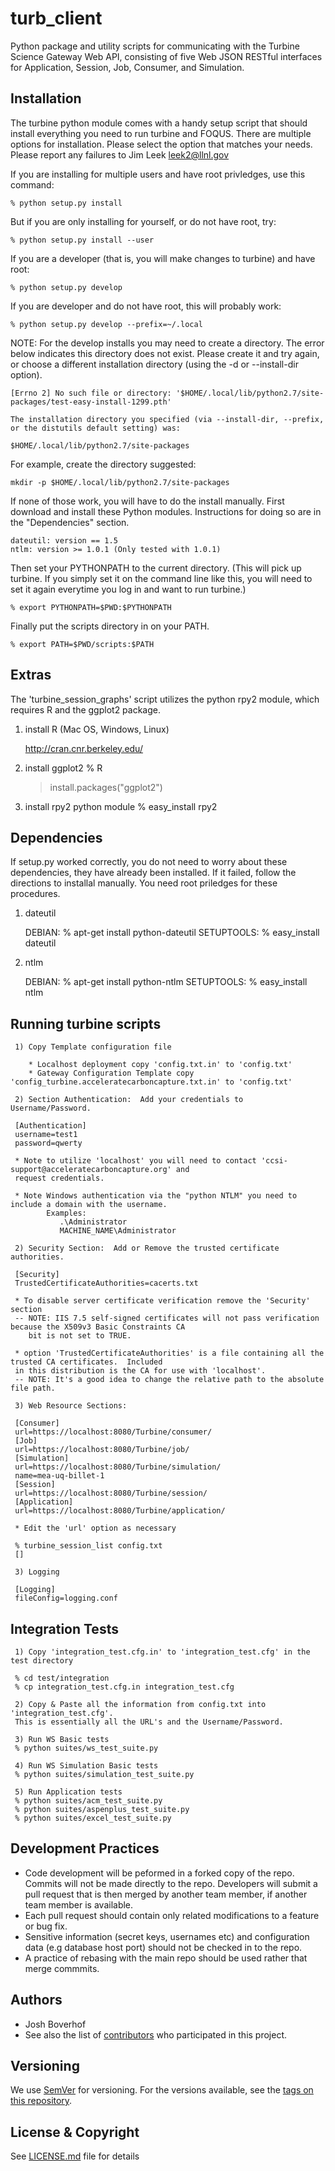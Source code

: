 # turb_client
Python package and utility scripts for communicating with the Turbine Science Gateway Web API, consisting of five Web JSON RESTful interfaces for Application, Session, Job, Consumer, and Simulation. 

## Installation

The turbine python module comes with a handy setup script that should install 
everything you need to run turbine and FOQUS.  There are multiple options 
for installation.  Please select the option that matches your needs.  Please 
report any failures to Jim Leek leek2@llnl.gov

If you are installing for multiple users and have root privledges, use this command:

    % python setup.py install

But if you are only installing for yourself, or do not have root, try:

    % python setup.py install --user

If you are a developer (that is, you will make changes to turbine) and have root:

    % python setup.py develop

If you are developer and do not have root, this will probably work:

    % python setup.py develop --prefix=~/.local


NOTE: For the develop installs you may need to create a directory.  The error below indicates this directory does not exist.  Please create it and try again, or choose a different installation directory (using the -d or --install-dir option).

    [Errno 2] No such file or directory: '$HOME/.local/lib/python2.7/site-packages/test-easy-install-1299.pth'

    The installation directory you specified (via --install-dir, --prefix, or the distutils default setting) was:

    $HOME/.local/lib/python2.7/site-packages

For example, create the directory suggested:

    mkdir -p $HOME/.local/lib/python2.7/site-packages


If none of those work, you will have to do the install manually.  First download 
and install these Python modules.  Instructions for doing so are in the "Dependencies" section.

    dateutil: version == 1.5
    ntlm: version >= 1.0.1 (Only tested with 1.0.1)

Then set your PYTHONPATH to the current directory.  (This will pick up
turbine.  If you simply set it on the command line like this, you will need to set
it again everytime you log in and want to run turbine.)

    % export PYTHONPATH=$PWD:$PYTHONPATH

Finally put the scripts directory in on your PATH.

    % export PATH=$PWD/scripts:$PATH


## Extras

The 'turbine_session_graphs' script utilizes the python rpy2 module, which requires 
R and the ggplot2 package.

1) install R (Mac OS, Windows, Linux)
    
    http://cran.cnr.berkeley.edu/

2) install ggplot2 
    % R
    > install.packages("ggplot2")

3) install rpy2 python module
    % easy_install rpy2

## Dependencies

If setup.py worked correctly, you do not need to worry about these dependencies, 
they have already been installed.  If it failed, follow the directions to 
installal manually.  You need root priledges for these procedures.

1) dateutil

    DEBIAN:
    % apt-get install python-dateutil
    SETUPTOOLS:
    % easy_install dateutil

2) ntlm

    DEBIAN:
    % apt-get install python-ntlm
    SETUPTOOLS:
    % easy_install ntlm


## Running turbine scripts

     1) Copy Template configuration file
    
        * Localhost deployment copy 'config.txt.in' to 'config.txt'
        * Gateway Configuration Template copy 'config_turbine.acceleratecarboncapture.txt.in' to 'config.txt'

     2) Section Authentication:  Add your credentials to Username/Password.

     [Authentication]
     username=test1
     password=qwerty

     * Note to utilize 'localhost' you will need to contact 'ccsi-support@acceleratecarboncapture.org' and
     request credentials.

     * Note Windows authentication via the "python NTLM" you need to include a domain with the username.
            Examples:
               .\Administrator
               MACHINE_NAME\Administrator

     2) Security Section:  Add or Remove the trusted certificate authorities.

     [Security]
     TrustedCertificateAuthorities=cacerts.txt 

     * To disable server certificate verification remove the 'Security' section
     -- NOTE: IIS 7.5 self-signed certificates will not pass verification because the X509v3 Basic Constraints CA 
        bit is not set to TRUE.

     * option 'TrustedCertificateAuthorities' is a file containing all the trusted CA certificates.  Included
     in this distribution is the CA for use with 'localhost'.
     -- NOTE: It's a good idea to change the relative path to the absolute file path.

     3) Web Resource Sections:

     [Consumer]
     url=https://localhost:8080/Turbine/consumer/
     [Job]
     url=https://localhost:8080/Turbine/job/
     [Simulation]
     url=https://localhost:8080/Turbine/simulation/
     name=mea-uq-billet-1
     [Session]
     url=https://localhost:8080/Turbine/session/
     [Application]
     url=https://localhost:8080/Turbine/application/

     * Edit the 'url' option as necessary
     
     % turbine_session_list config.txt
     []
     
     3) Logging

     [Logging]
     fileConfig=logging.conf


## Integration Tests

     1) Copy 'integration_test.cfg.in' to 'integration_test.cfg' in the test directory

     % cd test/integration
     % cp integration_test.cfg.in integration_test.cfg

     2) Copy & Paste all the information from config.txt into 'integration_test.cfg'.
     This is essentially all the URL's and the Username/Password.

     3) Run WS Basic tests 
     % python suites/ws_test_suite.py

     4) Run WS Simulation Basic tests 
     % python suites/simulation_test_suite.py 

     5) Run Application tests 
     % python suites/acm_test_suite.py
     % python suites/aspenplus_test_suite.py
     % python suites/excel_test_suite.py 
     
## Development Practices

* Code development will be peformed in a forked copy of the repo. Commits will not be 
  made directly to the repo. Developers will submit a pull request that is then merged
  by another team member, if another team member is available.
* Each pull request should contain only related modifications to a feature or bug fix.  
* Sensitive information (secret keys, usernames etc) and configuration data 
  (e.g database host port) should not be checked in to the repo.
* A practice of rebasing with the main repo should be used rather that merge commmits.

## Authors

* Josh Boverhof
* See also the list of [contributors](https://github.com/CCSI-Toolset/turb_client/contributors) who participated in this project.

## Versioning

We use [SemVer](http://semver.org/) for versioning. For the versions available, 
see the [tags on this repository](https://github.com/CCSI-Toolset/turb_client/tags). 

## License & Copyright

See [LICENSE.md](LICENSE.md) file for details
